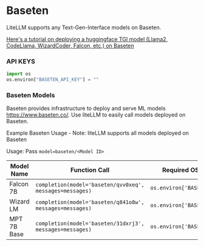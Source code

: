 # Baseten
LiteLLM supports any Text-Gen-Interface models on Baseten.

[Here's a tutorial on deploying a huggingface TGI model (Llama2, CodeLlama, WizardCoder, Falcon, etc.) on Baseten](https://truss.baseten.co/examples/performance/tgi-server)

### API KEYS
```python
import os
os.environ["BASETEN_API_KEY"] = ""
```

### Baseten Models
Baseten provides infrastructure to deploy and serve ML models https://www.baseten.co/. Use liteLLM to easily call models deployed on Baseten.

Example Baseten Usage - Note: liteLLM supports all models deployed on Baseten

Usage: Pass `model=baseten/<Model ID>`

| Model Name       | Function Call                                  | Required OS Variables              |
|------------------|--------------------------------------------|------------------------------------|
| Falcon 7B        | `completion(model='baseten/qvv0xeq', messages=messages)`         | `os.environ['BASETEN_API_KEY']`     |
| Wizard LM        | `completion(model='baseten/q841o8w', messages=messages)`         | `os.environ['BASETEN_API_KEY']`     |
| MPT 7B Base      | `completion(model='baseten/31dxrj3', messages=messages)`         | `os.environ['BASETEN_API_KEY']`     |
